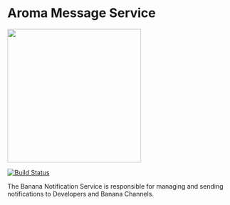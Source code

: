 Aroma Message Service
==============================================

[<img src="https://raw.githubusercontent.com/RedRoma/banana/develop/Graphics/Logo.png" width="300">](https://github.com/RedRoma/banana)

[![Build Status](http://jenkins.sirwellington.tech/view/Banana/job/Notification%20Service/badge/icon)](http://jenkins.sirwellington.tech/view/Banana/job/Notification%20Service/)


The Banana Notification Service is responsible for managing and sending notifications to Developers and Banana Channels.
